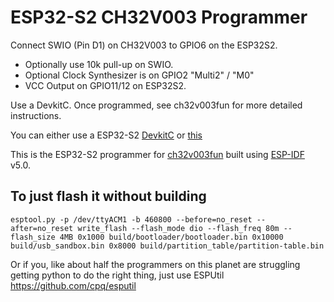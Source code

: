 # ESP32-S2 CH32V003 Programmer

Connect SWIO (Pin D1) on CH32V003 to GPIO6 on the ESP32S2.
 * Optionally use 10k pull-up on SWIO.
 * Optional Clock Synthesizer is on GPIO2 "Multi2" / "M0"
 * VCC Output on GPIO11/12 on ESP32S2.

Use a DevkitC. Once programmed, see ch32v003fun for more detailed instructions.

You can either use a ESP32-S2 [DevkitC](https://www.digikey.com/en/products/detail/espressif-systems/ESP32-S2-DEVKITC-1-N8R2/16688755) or [this](https://github.com/cnlohr/cnhardware/tree/master/esp32s2-funprog)

This is the ESP32-S2 programmer for [ch32v003fun](https://github.com/cnlohr/ch32v003fun) built using [ESP-IDF](https://github.com/espressif/esp-idf.git) v5.0.


## To just flash it without building

```
esptool.py -p /dev/ttyACM1 -b 460800 --before=no_reset --after=no_reset write_flash --flash_mode dio --flash_freq 80m --flash_size 4MB 0x1000 build/bootloader/bootloader.bin 0x10000 build/usb_sandbox.bin 0x8000 build/partition_table/partition-table.bin
```
Or if you, like about half the programmers on this planet are struggling getting python to do the right thing, just use ESPUtil https://github.com/cpq/esputil


